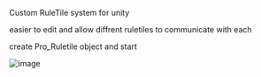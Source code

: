 Custom RuleTile system for unity 

easier to edit and allow diffrent ruletiles to communicate with each 

create Pro_Ruletile object and start


![image](https://github.com/user-attachments/assets/c8705ff0-0e94-41e1-932f-9bd66d19033b)
